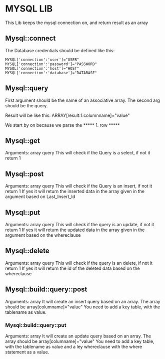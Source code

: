 # MYSQL LIB 

This Lib keeps the mysql connection on, and return result as an array

## Mysql::connect
The Database credentials should be defined like this:
```
MYSQL['connection':'user']="USER"
MYSQL['connection':'password']="PASSWORD"
MYSQL['connection':'host']="HOST"
MYSQL['connection':'database']="DATABASE"
```

## Mysql::query
First argument should be the name of an associative array.
The second arg should be the query.

Result will be like this:
ARRAY[result:1:columnname]="value"

We start by on because we parse the \*\*\*\*\* 1. row \*\*\*\*\* 


## Mysql::get
Arguments: array query
This will check if the Query is a select, if not it return 1

## Mysql::post
Arguments: array query
This will check if the Query is an insert, if not it return 1
If yes it will return the inserted data in the array given in the argument based on Last_Insert_Id

## Mysql::put
Arguments: array query
This will check if the query is an update, if not it return 1
If yes it will return the updated data in the array given in the argument based on the whereclause

## Mysql::delete 
Arguments: array query
This will check if the query is an delete, if not it return 1
If yes it will return the id of the deleted data based on the whereclause

## Mysql::build::query::post
Arguments: array
It will create an insert query based on an array.
The array should be array[columname]="value"
You need to add a key table, with the tablename as value.

### Mysql::build::query::put
Arguments: array
It will create an update query based on an array.
The array should be array[columname]="value"
You need to add a key table, with the tablename as value and a ley whereclause with the where statement as a value.
